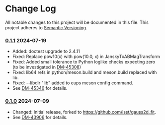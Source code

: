 # Change Log

All notable changes to this project will be documented in this file.
This project adheres to [Semantic Versioning](https://semver.org/).

### [0.1.1] 2024-07-19

* Added: doctest upgrade to 2.4.11
* Fixed: Replace pow10(x) with pow(10.0, x) in JanskyToABMagTransform
* Fixed: Added small tolerance to Python loglike checks expecting zero (to be investigated in [DM-45308](https://rubinobs.atlassian.net/browse/DM-45308))
* Fixed: lib64 refs in python/meson.build and meson.build replaced with lib.
* Fixed: --libdir "lib" added to eups meson config command.
* See [DM-45346](https://rubinobs.atlassian.net/browse/DM-45346) for details.

### [0.1.0] 2024-07-09

* Changed: Initial release, forked to https://github.com/lsst/gauss2d_fit.
* See [DM-43906](https://rubinobs.atlassian.net/browse/DM-43906) for details. 

[0.1.1]: https://github.com/lsst-dm/gauss2d_fit/compare/0.1.1...0.1.1
[0.1.0]: https://github.com/lsst-dm/gauss2d_fit/compare/a42ec007c...0.1.0
